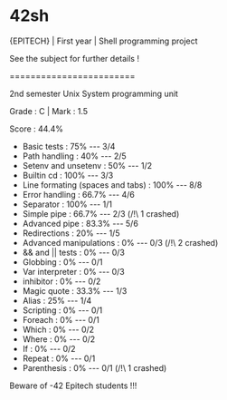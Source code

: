 # 42sh
{EPITECH} | First year | Shell programming project

See the subject for further details !

========================

2nd semester Unix System programming unit

Grade : C | Mark : 1.5

Score : 44.4%

   - Basic tests : 75% --- 3/4
   - Path handling : 40% --- 2/5
   - Setenv and unsetenv : 50% --- 1/2
   - Builtin cd : 100% --- 3/3
   - Line formating (spaces and tabs) : 100% --- 8/8
   - Error handling : 66.7% --- 4/6
   - Separator : 100% --- 1/1
   - Simple pipe : 66.7% --- 2/3 (/!\ 1 crashed)
   - Advanced pipe : 83.3% --- 5/6
   - Redirections : 20% --- 1/5
   - Advanced manipulations : 0% --- 0/3 (/!\ 2 crashed)
   - && and || tests : 0% --- 0/3
   - Globbing : 0% --- 0/1
   - Var interpreter : 0% --- 0/3
   - inhibitor : 0% --- 0/2
   - Magic quote : 33.3% --- 1/3
   - Alias : 25% --- 1/4
   - Scripting : 0% --- 0/1
   - Foreach : 0% --- 0/1
   - Which : 0% --- 0/2
   - Where : 0% --- 0/2
   - If : 0% --- 0/2
   - Repeat : 0% --- 0/1
   - Parenthesis : 0% --- 0/1 (/!\ 1 crashed)

Beware of -42 Epitech students !!!

